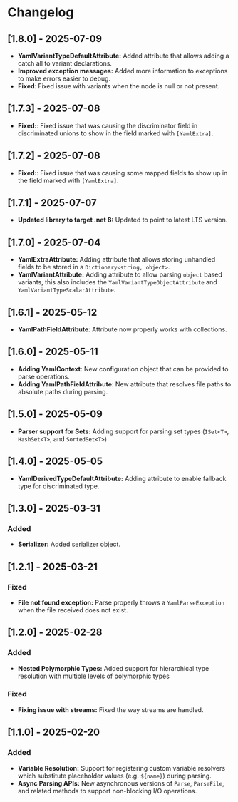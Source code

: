# Changelog

## [1.8.0] - 2025-07-09

- **YamlVariantTypeDefaultAttribute:** Added attribute that allows adding a catch all to variant declarations.
- **Improved exception messages:** Added more information to exceptions to make errors easier to debug.
- **Fixed**: Fixed issue with variants when the node is null or not present.


## [1.7.3] - 2025-07-08

- **Fixed:**: Fixed issue that was causing the discriminator field in discriminated unions to show in the field marked with `[YamlExtra]`.

## [1.7.2] - 2025-07-08

- **Fixed:**: Fixed issue that was causing some mapped fields to show up in the field marked with `[YamlExtra]`.

## [1.7.1] - 2025-07-07

- **Updated library to target .net 8:** Updated to point to latest LTS version.

## [1.7.0] - 2025-07-04

- **YamlExtraAttribute:** Adding attribute that allows storing unhandled fields to be stored in a `Dictionary<string, object>`.
- **YamlVariantAttribute:** Adding attribute to allow parsing `object` based variants, this also includes the `YamlVariantTypeObjectAttribute` and `YamlVariantTypeScalarAttribute`.

## [1.6.1] - 2025-05-12
- **YamlPathFieldAttribute**: Attribute now properly works with collections.

## [1.6.0] - 2025-05-11

- **Adding YamlContext**: New configuration object that can be provided to parse operations.
- **Adding YamlPathFieldAttribute**: New attribute that resolves file paths to absolute paths during parsing.

## [1.5.0] - 2025-05-09

- **Parser support for Sets:** Adding support for parsing set types (`ISet<T>`, `HashSet<T>`, and `SortedSet<T>`)

## [1.4.0] - 2025-05-05

- **YamlDerivedTypeDefaultAttribute:** Adding attribute to enable fallback type for discriminated type.

## [1.3.0] - 2025-03-31

### Added

- **Serializer:** Added serializer object.

## [1.2.1] - 2025-03-21

### Fixed

- **File not found exception:** Parse properly throws a `YamlParseException` when the file received does not exist.

## [1.2.0] - 2025-02-28

### Added

- **Nested Polymorphic Types:** Added support for hierarchical type resolution with multiple levels of polymorphic types

### Fixed

- **Fixing issue with streams:** Fixed the way streams are handled.

## [1.1.0] - 2025-02-20

### Added
- **Variable Resolution:** Support for registering custom variable resolvers which substitute placeholder values (e.g. `${name}`) during parsing.
- **Async Parsing APIs:** New asynchronous versions of `Parse`, `ParseFile`, and related methods to support non-blocking I/O operations.
